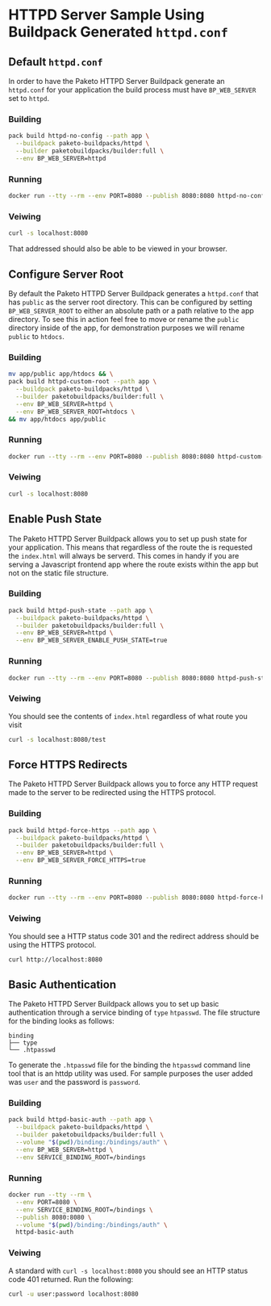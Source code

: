 # HTTPD Server Sample Using Buildpack Generated `httpd.conf`

## Default `httpd.conf`

In order to have the Paketo HTTPD Server Buildpack generate an `httpd.conf` for
your application the build process must have `BP_WEB_SERVER` set to `httpd`.

### Building

```bash
pack build httpd-no-config --path app \
  --buildpack paketo-buildpacks/httpd \
  --builder paketobuildpacks/builder:full \
  --env BP_WEB_SERVER=httpd
```

### Running

```bash
docker run --tty --rm --env PORT=8080 --publish 8080:8080 httpd-no-config
```

### Veiwing

```bash
curl -s localhost:8080
```

That addressed should also be able to be viewed in your browser.

## Configure Server Root

By default the Paketo HTTPD Server Buildpack generates a `httpd.conf` that has
`public` as the server root directory. This can be configured by setting
`BP_WEB_SERVER_ROOT` to either an absolute path or a path relative to the app
directory. To see this in action feel free to move or rename the `public`
directory inside of the app, for demonstration purposes we will rename `public`
to `htdocs`.

### Building

```bash
mv app/public app/htdocs && \
pack build httpd-custom-root --path app \
  --buildpack paketo-buildpacks/httpd \
  --builder paketobuildpacks/builder:full \
  --env BP_WEB_SERVER=httpd \
  --env BP_WEB_SERVER_ROOT=htdocs \
&& mv app/htdocs app/public
```

### Running

```bash
docker run --tty --rm --env PORT=8080 --publish 8080:8080 httpd-custom-root
```

### Veiwing

```bash
curl -s localhost:8080
```

## Enable Push State

The Paketo HTTPD Server Buildpack allows you to set up push state for your
application. This means that regardless of the route the is requested the
`index.html` will always be serverd. This comes in handy if you are serving a
Javascript frontend app where the route exists within the app but not on the
static file structure.

### Building

```bash
pack build httpd-push-state --path app \
  --buildpack paketo-buildpacks/httpd \
  --builder paketobuildpacks/builder:full \
  --env BP_WEB_SERVER=httpd \
  --env BP_WEB_SERVER_ENABLE_PUSH_STATE=true
```

### Running

```bash
docker run --tty --rm --env PORT=8080 --publish 8080:8080 httpd-push-state
```

### Veiwing

You should see the contents of `index.html` regardless of what route you visit

```bash
curl -s localhost:8080/test
```

## Force HTTPS Redirects

The Paketo HTTPD Server Buildpack allows you to force any HTTP request made to
the server to be redirected using the HTTPS protocol.

### Building

```bash
pack build httpd-force-https --path app \
  --buildpack paketo-buildpacks/httpd \
  --builder paketobuildpacks/builder:full \
  --env BP_WEB_SERVER=httpd \
  --env BP_WEB_SERVER_FORCE_HTTPS=true
```

### Running

```bash
docker run --tty --rm --env PORT=8080 --publish 8080:8080 httpd-force-https
```

### Veiwing

You should see a HTTP status code 301 and the redirect address should be using
the HTTPS protocol.

```bash
curl http://localhost:8080
```

## Basic Authentication

The Paketo HTTPD Server Buildpack allows you to set up basic authentication
through a service binding of `type` `htpasswd`. The file structure for the
binding looks as follows:

```plain
binding
├── type
└── .htpasswd
```

To generate the `.htpasswd` file for the binding the `htpasswd` command line
tool that is an httdp utility was used. For sample purposes the user added was
`user` and the password is `password`.

### Building

```bash
pack build httpd-basic-auth --path app \
  --buildpack paketo-buildpacks/httpd \
  --builder paketobuildpacks/builder:full \
  --volume "$(pwd)/binding:/bindings/auth" \
  --env BP_WEB_SERVER=httpd \
  --env SERVICE_BINDING_ROOT=/bindings
```

### Running

```bash
docker run --tty --rm \
  --env PORT=8080 \
  --env SERVICE_BINDING_ROOT=/bindings \
  --publish 8080:8080 \
  --volume "$(pwd)/binding:/bindings/auth" \
  httpd-basic-auth
```

### Veiwing

A standard with `curl -s localhost:8080` you should see an HTTP status code 401
returned. Run the following:

```bash
curl -u user:password localhost:8080
```
